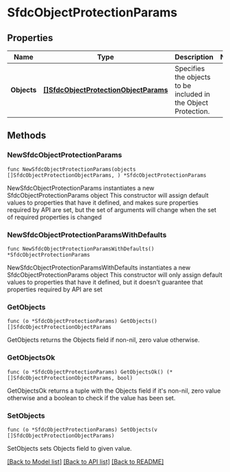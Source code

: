 # SfdcObjectProtectionParams

## Properties

Name | Type | Description | Notes
------------ | ------------- | ------------- | -------------
**Objects** | [**[]SfdcObjectProtectionObjectParams**](SfdcObjectProtectionObjectParams.md) | Specifies the objects to be included in the Object Protection. | 

## Methods

### NewSfdcObjectProtectionParams

`func NewSfdcObjectProtectionParams(objects []SfdcObjectProtectionObjectParams, ) *SfdcObjectProtectionParams`

NewSfdcObjectProtectionParams instantiates a new SfdcObjectProtectionParams object
This constructor will assign default values to properties that have it defined,
and makes sure properties required by API are set, but the set of arguments
will change when the set of required properties is changed

### NewSfdcObjectProtectionParamsWithDefaults

`func NewSfdcObjectProtectionParamsWithDefaults() *SfdcObjectProtectionParams`

NewSfdcObjectProtectionParamsWithDefaults instantiates a new SfdcObjectProtectionParams object
This constructor will only assign default values to properties that have it defined,
but it doesn't guarantee that properties required by API are set

### GetObjects

`func (o *SfdcObjectProtectionParams) GetObjects() []SfdcObjectProtectionObjectParams`

GetObjects returns the Objects field if non-nil, zero value otherwise.

### GetObjectsOk

`func (o *SfdcObjectProtectionParams) GetObjectsOk() (*[]SfdcObjectProtectionObjectParams, bool)`

GetObjectsOk returns a tuple with the Objects field if it's non-nil, zero value otherwise
and a boolean to check if the value has been set.

### SetObjects

`func (o *SfdcObjectProtectionParams) SetObjects(v []SfdcObjectProtectionObjectParams)`

SetObjects sets Objects field to given value.



[[Back to Model list]](../README.md#documentation-for-models) [[Back to API list]](../README.md#documentation-for-api-endpoints) [[Back to README]](../README.md)


